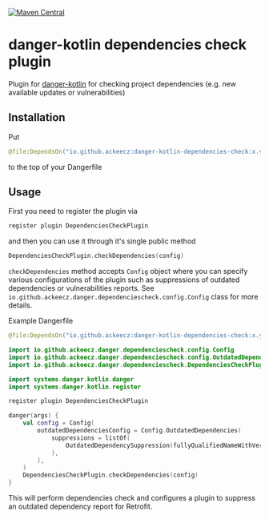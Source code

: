 [ ![Maven Central](https://maven-badges.herokuapp.com/maven-central/io.github.ackeecz/danger-kotlin-dependencies-check/badge.svg)](https://maven-badges.herokuapp.com/maven-central/io.github.ackeecz/danger-kotlin-dependencies-check)

# danger-kotlin dependencies check plugin

Plugin for [danger-kotlin](https://github.com/danger/kotlin) for checking project dependencies (e.g. new available updates or vulnerabilities)

## Installation

Put

```kotlin
@file:DependsOn("io.github.ackeecz:danger-kotlin-dependencies-check:x.y.z")
```

to the top of your Dangerfile

## Usage

First you need to register the plugin via

```kotlin
register plugin DependenciesCheckPlugin
```

and then you can use it through it's single public method

```kotlin
DependenciesCheckPlugin.checkDependencies(config)
```

`checkDependencies` method accepts `Config` object where you can specify various configurations of the plugin such as
suppressions of outdated dependencies or vulnerabilities reports. See `io.github.ackeecz.danger.dependenciescheck.config.Config` 
class for more details.

Example Dangerfile

```kotlin
@file:DependsOn("io.github.ackeecz:danger-kotlin-dependencies-check:x.y.z")

import io.github.ackeecz.danger.dependenciescheck.config.Config
import io.github.ackeecz.danger.dependenciescheck.config.OutdatedDependencySuppression
import io.github.ackeecz.danger.dependenciescheck.DependenciesCheckPlugin

import systems.danger.kotlin.danger
import systems.danger.kotlin.register

register plugin DependenciesCheckPlugin

danger(args) {
    val config = Config(
        outdatedDependenciesConfig = Config.OutdatedDependencies(
            suppressions = listOf(
                OutdatedDependencySuppression(fullyQualifiedNameWithVersion = "com.squareup.retrofit2:retrofit:2.4.0"),
            ),
        ),
    )
    DependenciesCheckPlugin.checkDependencies(config)
}
```

This will perform dependencies check and configures a plugin to suppress an outdated dependency report for Retrofit.
